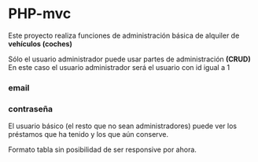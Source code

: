 # PHP-mvc

Este proyecto realiza funciones de administración básica de alquiler de <b>vehículos (coches) </b>

Sólo el usuario administrador puede usar partes de administración <b>(CRUD) </b>
En este caso el usuario administrador será el usuario con id igual a 1

### email

### contraseña

El usuario básico (el resto que no sean administradores) puede ver los préstamos que ha tenido y los que aún conserve. 

Formato tabla sin posibilidad de ser responsive por ahora. 
